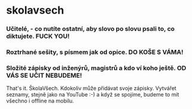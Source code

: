 # skolavsech

### Učitelé, -  co nutíte ostatní, aby slovo po slovu psali to, co diktujete. FUCK YOU!
### Roztrhané sešity, s písmem jak od opice. DO KOŠE S VÁMA!
### Složité zápisky od inženýrů, magistrů a kdo ví koho ještě. OD VÁS SE UČIT NEBUDEME!

That's it. ŠkolaVšech. Kdokoliv může přidávat svoje zápisky. Vytvářet seznamy, stejně jako na YouTube :-) a když se spojíme, budeme to mít všechno i offline na mobilu. 
